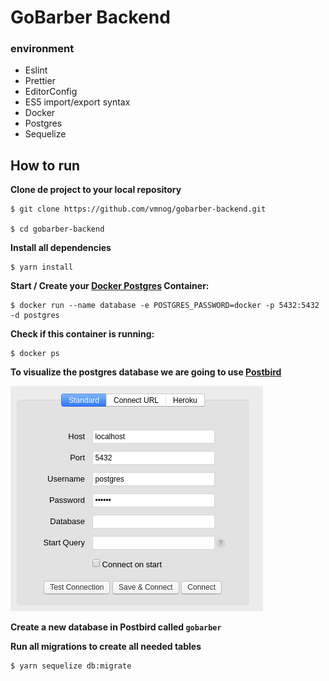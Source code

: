 # GoBarber Backend

### environment

- Eslint
- Prettier
- EditorConfig
- ES5 import/export syntax
- Docker
- Postgres
- Sequelize

## How to run

<b> Clone de project to your local repository </b>

```
$ git clone https://github.com/vmnog/gobarber-backend.git

$ cd gobarber-backend

```

<b> Install all dependencies </b>

```
$ yarn install
```

<b>Start / Create your <a href="https://hub.docker.com/_/postgres">Docker Postgres</a> Container:</b>

```
$ docker run --name database -e POSTGRES_PASSWORD=docker -p 5432:5432 -d postgres
```

<b>Check if this container is running:</b>

```
$ docker ps
```

<b>To visualize the postgres database we are going to use <a href="https://www.electronjs.org/apps/postbird">Postbird</a> </b>

![](assets/postbird_login.png)

<b>Create a new database in Postbird called `gobarber` </b>

<b>Run all migrations to create all needed tables</b>

```
$ yarn sequelize db:migrate
```
